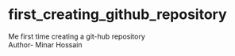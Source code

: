 # first_creating_github_repository
Me first time creating a git-hub repository
<br>
Author- Minar Hossain

